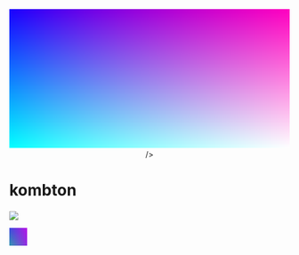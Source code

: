 <div align="center">
<img width="100%" height = "250px" src="https://raw.githubusercontent.com/kombton/kombton/main/banner.png" alt="cover" href = 'https://www.youtube.com/channel/UCTqVPjBUrZq9L5zxBHVmRJA'>/>
</div>

<h1>kombton</h1> 
<a href = 'https://www.youtube.com/channel/UCTqVPjBUrZq9L5zxBHVmRJA'> <img width = '64px' align= 'center' src="https://raw.githubusercontent.com/rahuldkjain/github-profile-readme-generator/master/src/images/icons/Social/youtube.svg"/></a> 

<a href = 'https://www.youtube.com/channel/UCTqVPjBUrZq9L5zxBHVmRJA'> <img width = '32px' align= 'center' src="https://raw.githubusercontent.com/kombton/kombton/main/icon.png"/></a> 